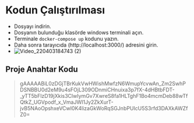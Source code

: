 # Kodun Çalıştırılması

- Dosyayı indirin.
- Dosyanın bulunduğu klasörde windows terminali açın.
- Terminale `docker-compose up` kodunu yazın.
- Daha sonra tarayıcıda (http://localhost:3000/) adresini girin. 
- ![Video_220403184743 (2)](https://user-images.githubusercontent.com/76762856/161438348-27a94a1d-2a8f-41f2-a17a-69b0306c840f.gif)




## Proje Anahtar Kodu
> gAAAAABiL0zDGjTBrKukVwHWishMwfzN6WmupYcvwAn_Zm2SwhPDSNBBU0d2eM9u4sFOjL309ODnmiCHnuixa3p7fX-4dHBtbFDT-_yTT5bFlzD19jXkis3ClwIymGv7XwreS8fa1HLTghF1Bo4mcmDeb88wTfQtkZ_UGVpodf_x_VmaJWI1Jy2ZkXurT-jvB5NAoOpshxeVCwI0K4lizaGkWoRqSGJnbPUIcU5S3rfd3DAXkAWZfZ0=

